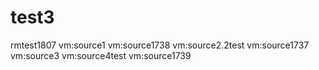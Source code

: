 # test3

rmtest1807
vm:source1
vm:source1738
vm:source2.2test
vm:source1737
vm:source3
vm:source4test
vm:source1739


